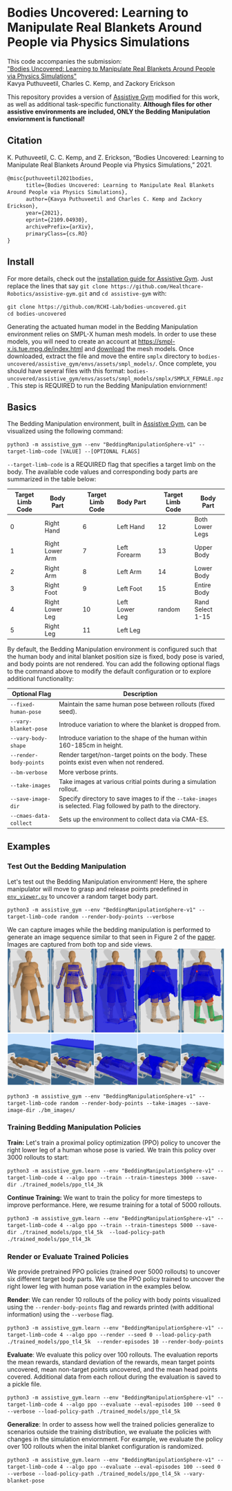 # Bodies Uncovered: Learning to Manipulate Real Blankets Around People via Physics Simulations

This code accompanies the submission:  
["Bodies Uncovered: Learning to Manipulate Real Blankets Around People via Physics Simulations"](https://arxiv.org/abs/2109.04930)  
Kavya Puthuveetil, Charles C. Kemp, and Zackory Erickson

This repository provides a version of [Assistive Gym](https://github.com/Healthcare-Robotics/assistive-gym) modified for this work, as well as additional task-specific functionality. **Although files for other assistive environments are included, ONLY the Bedding Manipulation enviornment is functional!**

## Citation
K. Puthuveetil, C. C. Kemp, and Z. Erickson, “Bodies Uncovered: Learning to Manipulate Real Blankets Around People via Physics Simulations,” 2021.
```
@misc{puthuveetil2021bodies,
      title={Bodies Uncovered: Learning to Manipulate Real Blankets Around People via Physics Simulations}, 
      author={Kavya Puthuveetil and Charles C. Kemp and Zackory Erickson},
      year={2021},
      eprint={2109.04930},
      archivePrefix={arXiv},
      primaryClass={cs.RO}
}
```
## Install
For more details, check out the [installation guide for Assistive Gym](https://github.com/Healthcare-Robotics/assistive-gym/wiki/1.-Install). Just replace the lines that say `git clone https://github.com/Healthcare-Robotics/assistive-gym.git` and `cd assistive-gym` with:
```
git clone https://github.com/RCHI-Lab/bodies-uncovered.git
cd bodies-uncovered
```
Generating the actuated human model in the Bedding Manipulation environment relies on SMPL-X human mesh models. In order to use these models, you will need to create an account at https://smpl-x.is.tue.mpg.de/index.html and [download](https://smpl-x.is.tue.mpg.de/download.php) the mesh models. Once downloaded, extract the file and move the entire `smplx` directory to `bodies-uncovered/assistive_gym/envs/assets/smpl_models/`. Once complete, you should have several files with this format: `bodies-uncovered/assistive_gym/envs/assets/smpl_models/smplx/SMPLX_FEMALE.npz`. This step is REQUIRED to run the Bedding Manipulation enviornment!

## Basics
The Bedding Manipulation environment, built in [Assistive Gym](https://github.com/Healthcare-Robotics/assistive-gym), can be visualized using the following command:
```
python3 -m assistive_gym --env "BeddingManipulationSphere-v1" --target-limb-code [VALUE] --[OPTIONAL FLAGS]
```

`--target-limb-code` is a REQUIRED flag that specifies a target limb on the body. The available code values and corresponding body parts are summarized in the table below:

| Target Limb Code | Body Part       | | Target Limb Code | Body Part      | | Target Limb Code | Body Part        |
| ---------------- | --------------- |-| ---------------- | -------------- |-| ---------------- | ---------------- |
| 0                | Right Hand      | | 6                | Left Hand      | | 12               | Both Lower Legs  |
| 1                | Right Lower Arm | | 7                | Left Forearm   | | 13               | Upper Body       |
| 2                | Right Arm       | | 8                | Left Arm       | | 14               | Lower Body       |
| 3                | Right Foot      | | 9                | Left Foot      | | 15               | Entire Body      |
| 4                | Right Lower Leg | | 10               | Left Lower Leg | | random           | Rand Select 1-15 |
| 5                | Right Leg       | | 11               | Left Leg       |

By default, the Bedding Manipulation environment is configured such that the human body and inital blanket position size is fixed, body pose is varied, and body points are not rendered. You can add the following optional flags to the command above to modify the default configuration or to explore additional functionality:

| Optional Flag          | Description                                                                                                     |
| ---------------------- | --------------------------------------------------------------------------------------------------------------- |
| `--fixed-human-pose`   | Maintain the same human pose between rollouts (fixed seed).                                                     |
| `--vary-blanket-pose`  | Introduce variation to where the blanket is dropped from.                                                       |
| `--vary-body-shape`    | Introduce variation to the shape of the human within 160-185cm in height.                                       |
| `--render-body-points` | Render target/non-target points on the body. These points exist even when not rendered.                         |
| `--bm-verbose`            | More verbose prints.                                                                                            |
| `--take-images`        | Take images at various critial points during a simulation rollout.                                              |
| `--save-image-dir`     | Specify directory to save images to if the `--take-images` is selected. Flag followed by path to the directory. |
| `--cmaes-data-collect` | Sets up the environment to collect data via CMA-ES.                                                             |





## Examples
### Test Out the Bedding Manipulation 
Let's test out the Bedding Manipulation environment! Here, the sphere manipulator will move to grasp and release points predefined in [`env_viewer.py`](https://github.com/Zackory/assistive-gym-fem/blob/33b88e14679935299042545b807b44e8dc2d43f5/assistive_gym/env_viewer.py#L28) to uncover a random target body part.
```
python3 -m assistive_gym --env "BeddingManipulationSphere-v1" --target-limb-code random --render-body-points --verbose
```
We can capture images while the bedding manipulation is performed to generate an image sequence similar to that seen in Figure 2 of the [paper](https://arxiv.org/abs/2109.04930). Images are captured from both top and side views.
![BM Image Sequence](images/simenv_fig2.png "BM Image Sequence")
```
python3 -m assistive_gym --env "BeddingManipulationSphere-v1" --target-limb-code random --render-body-points --take-images --save-image-dir ./bm_images/
```

### Training Bedding Manipulation Policies
**Train:** Let's train a proximal policy optimization (PPO) policy to uncover the right lower leg of a human whose pose is varied. We train this policy over 3000 rollouts to start:
```
python3 -m assistive_gym.learn --env "BeddingManipulationSphere-v1" --target-limb-code 4 --algo ppo --train --train-timesteps 3000 --save-dir ./trained_models/ppo_tl4_3k 
```
**Continue Training:** We want to train the policy for more timesteps to improve performance. Here, we resume training for a total of 5000 rollouts.
```
python3 -m assistive_gym.learn --env "BeddingManipulationSphere-v1" --target-limb-code 4 --algo ppo --train --train-timesteps 5000 --save-dir ./trained_models/ppo_tl4_5k  --load-policy-path ./trained_models/ppo_tl4_3k
```

### Render or Evaluate Trained Policies
We provide pretrained PPO policies (trained over 5000 rollouts) to uncover six different target body parts. We use the PPO policy trained to uncover the right lower leg with human pose variation in the examples below.

**Render**: We can render 10 rollouts of the policy with body points visualized using the `--render-body-points` flag and rewards printed (with additional information) using the `--verbose` flag.
```
python3 -m assistive_gym.learn --env "BeddingManipulationSphere-v1" --target-limb-code 4 --algo ppo --render --seed 0 --load-policy-path ./trained_models/ppo_tl4_5k  --render-episodes 10 --render-body-points
```
**Evaluate**: We evaluate this policy over 100 rollouts. The evaluation reports the mean rewards, standard deviation of the rewards, mean target points uncovered, mean non-target points uncovered, and the mean head points covered. Additional data from each rollout during the evaluation is saved to a pickle file.
```
python3 -m assistive_gym.learn --env "BeddingManipulationSphere-v1" --target-limb-code 4 --algo ppo --evaluate --eval-episodes 100 --seed 0 --verbose --load-policy-path ./trained_models/ppo_tl4_5k
```
**Generalize**: In order to assess how well the trained policies generalize to scenarios outside the training distribution, we evaluate the policies with changes in the simulation enviornment. For example, we evaluate the policy over 100 rollouts when the inital blanket configuration is randomized.
```
python3 -m assistive_gym.learn --env "BeddingManipulationSphere-v1" --target-limb-code 4 --algo ppo --evaluate --eval-episodes 100 --seed 0 --verbose --load-policy-path ./trained_models/ppo_tl4_5k --vary-blanket-pose
```

